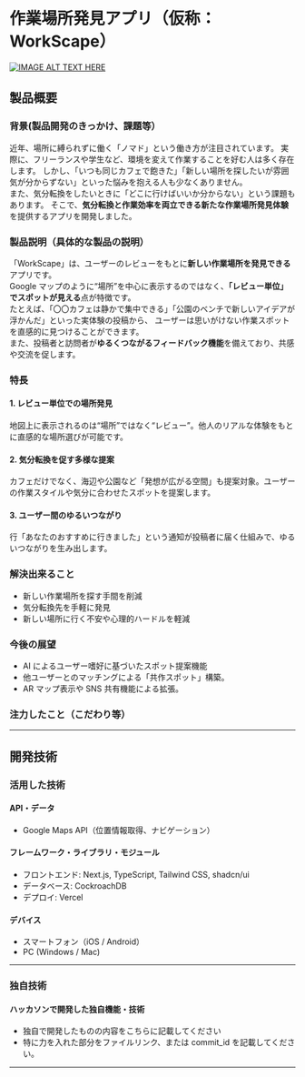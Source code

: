 # 作業場所発見アプリ（仮称：WorkScape）

[![IMAGE ALT TEXT HERE](https://jphacks.com/wp-content/uploads/2025/05/JPHACKS2025_ogp.jpg)](https://www.youtube.com/watch?v=lA9EluZugD8)

## 製品概要

### 背景(製品開発のきっかけ、課題等）

近年、場所に縛られずに働く「ノマド」という働き方が注目されています。
実際に、フリーランスや学生など、環境を変えて作業することを好む人は多く存在します。
しかし、「いつも同じカフェで飽きた」「新しい場所を探したいが雰囲気が分からずない」といった悩みを抱える人も少なくありません。  
また、気分転換をしたいときに「どこに行けばいいか分からない」という課題もあります。
そこで、**気分転換と作業効率を両立できる新たな作業場所発見体験**を提供するアプリを開発しました。

### 製品説明（具体的な製品の説明）

「WorkScape」は、ユーザーのレビューをもとに**新しい作業場所を発見できる**アプリです。  
Google マップのように“場所”を中心に表示するのではなく、**「レビュー単位」でスポットが見える**点が特徴です。  
たとえば、「〇〇カフェは静かで集中できる」「公園のベンチで新しいアイデアが浮かんだ」といった実体験の投稿から、 ユーザーは思いがけない作業スポットを直感的に見つけることができます。  
また、投稿者と訪問者が**ゆるくつながるフィードバック機能**を備えており、共感や交流を促します。

### 特長

#### 1. レビュー単位での場所発見

地図上に表示されるのは“場所”ではなく“レビュー”。他人のリアルな体験をもとに直感的な場所選びが可能です。

#### 2. 気分転換を促す多様な提案

カフェだけでなく、海辺や公園など「発想が広がる空間」も提案対象。ユーザーの作業スタイルや気分に合わせたスポットを提案します。

#### 3. ユーザー間のゆるいつながり

行「あなたのおすすめに行きました」という通知が投稿者に届く仕組みで、ゆるいつながりを生み出します。

### 解決出来ること

- 新しい作業場所を探す手間を削減
- 気分転換先を手軽に発見
- 新しい場所に行く不安や心理的ハードルを軽減

### 今後の展望

- AI によるユーザー嗜好に基づいたスポット提案機能
- 他ユーザーとのマッチングによる「共作スポット」構築。
- AR マップ表示や SNS 共有機能による拡張。

### 注力したこと（こだわり等）

<!-- - レビューを「体験の記録」として活かし、感情や雰囲気まで伝わるデザインにした。 -->
<!-- - 一人でも安心して利用できる、温かみのある UI 設計を重視。 -->

---

## 開発技術

### 活用した技術

#### API・データ

- Google Maps API（位置情報取得、ナビゲーション）
<!-- - OpenWeatherMap API（屋外スポット利用時の天候データ取得） -->

#### フレームワーク・ライブラリ・モジュール

- フロントエンド: Next.js, TypeScript, Tailwind CSS, shadcn/ui
- データベース: CockroachDB
- デプロイ: Vercel

#### デバイス

- スマートフォン（iOS / Android）
- PC (Windows / Mac)

---

### 独自技術

#### ハッカソンで開発した独自機能・技術

- 独自で開発したものの内容をこちらに記載してください
- 特に力を入れた部分をファイルリンク、または commit_id を記載してください。

---
